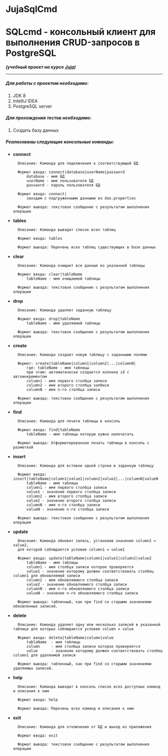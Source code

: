 # JujaSqlCmd
# SQLcmd - консольный клиент для выполнения CRUD-запросов в PostgreSQL
***(учебный проект на курсе [Juja](https://juja.com.ua/))***
***
##### Для работы с проектом необходимо:
1. JDK 8
2. IntelliJ IDEA
3. PostgreSQL server

##### Для прохождения тестов необходимо:
1. Создать базу данных

##### Реализованы следующие консольные команды:

* **сonnect**

        Описание: Команда для подключения к соответствующей БД

        Формат ввода: connect|database|userName|password
            database - имя БД
            userName - имя пользователя БД
            password - пароль пользователя БД

        Формат ввода: connect|
            заходим с подгруженными данными из dao.properties

        Формат вывода: текстовое сообщение с результатом выполнения операции


* **tables**

        Описание: Команда выводит список всех таблиц

        Формат ввода: tables

        Формат вывода: Перечень всех таблиц существующих в базе данных

* **clear**

        Описание: Команда очищает все данные из указанной таблицы

        Формат ввода: clear|tableName
            tableName - имя очищаемой таблицы

        Формат вывода: текстовое сообщение с результатом выполнения операции
        
* **drop**

        Описание: Команда удаляет заданную таблицу

        Формат ввода: drop|tableName
            tableName - имя удаляемой таблицы

        Формат вывода: текстовое сообщение с результатом выполнения операции
        
* **create**

        Описание: Команда создает новую таблицу с заданными полями

        Формат: create|tableName|column1|column2|...|columnN|
            где: tableName - имя таблицы
            при этом: автоматически создается колонка id с автоинкрементом
            column1 - имя первого столбца записи
            column2 - имя второго столбца зап0иси
            columnN - имя n-го столбца записи

        Формат вывода: текстовое сообщение с результатом выполнения операции
        
* **find**

        Описание: Команда для печати таблицы в консоль

        Формат ввода: find|tableName
            tableName - имя таблицы которую нужно напечатать

        Формат вывода: Отформатированная печать таблицы в консоль с разметкой
        
* **insert**

        Описание: Команда для вставки одной строки в заданную таблицу

        Формат ввода: insert|tableName|column1|value1|column2|value2|...|columnN|valueN
            tableName - имя таблицы
            column1 - имя первого столбца записи
            value1 - значение первого столбца записи
            column2 - имя второго столбца записи
            value2 - значение второго столбца записи
            columnN - имя n-го столбца записи
            valueN - значение n-го столбца записи

        Формат вывода: текстовое сообщение с результатом выполнения операции
        
* **update**

        Описание: Команда обновит запись, установив значение column2 = value2, 
        для которой соблюдается условие column1 = value1

        Формат ввода: update|tableName|column1|value1|column2|value2
            tableName - имя таблицы
            column1 - имя столбца записи которое проверяется
            value1 - значение которому должен соответствовать столбец column1 для обновляемой записи
            column2 - имя обновляемого столбца записи
            value2 - значение обновляемого столбца записи
            columnN - имя n-го обновляемого столбца записи
            valueN - значение n-го обновляемого столбца записи

        Формат вывода: табличный, как при find со старыми значениями обновленных записей.
        
* **delete**

        Описание: Команда удаляет одну или несколько записей в указанной таблице для которых соблюдается условие column = value

        Формат ввода: delete|tableName|column|value
            tableName  - имя таблицы
            column     - имя столбца записи которое проверяется
            value      - значение которому должен соответствовать столбец column1 для удаляемой записи

        Формат вывода: табличный, как при find со старыми значениями удаляемых записей.
        
* **help**

        Описание: Команда выводит в консоль список всех доступных команд и описания к ним

        Формат ввода: help

        Формат вывода: Перечень всех команд и описания к ним

* **exit**

        Описание: Команда для отключения от БД и выход из приложения

        Формат ввода: exit

        Формат вывода: текстовое сообщение с результатом выполнения операции

